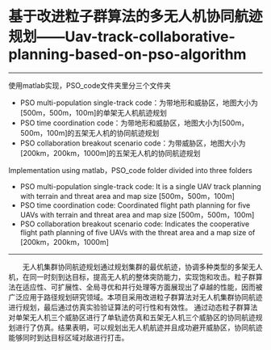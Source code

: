# 基于改进粒子群算法的多无人机协同航迹规划——Uav-track-collaborative-planning-based-on-pso-algorithm

---
使用matlab实现，PSO_code文件夹里分三个文件夹<br/>
- PSO multi-population single-track code：为带地形和威胁区，地图大小为[500m，500m，100m]的单架无人机航迹规划
- PSO time coordination code：为带地形和威胁区，地图大小为[500m，500m，100m]的五架无人机的协同航迹规划
- PSO collaboration breakout scenario code：为带威胁区，地图大小为[200km，200km，1000m]的五架无人机的协同航迹规划

Implementation using matlab，PSO_code folder divided into three folders <br/>
- PSO multi-population single-track code: It is a single UAV track planning with terrain and threat area and map size [500m，500m，100m]
- PSO time coordination code: Coordinated flight path planning for five UAVs with terrain and threat area and map size [500m，500m，100m]
- PSO collaboration breakout scenario code: Indicates the cooperative flight path planning of five UAVs with the threat area and a map size of [200km，200km，1000m]
---


&emsp;&emsp;无人机集群协同航迹规划通过规划集群的最优航迹，协调多种类型的多架无人机，在同一时刻到达目标，提高无人机的整体突防能力，实现饱和攻击。粒子群算法在适应性、可扩展性、全局寻优和并行处理等方面展现出了卓越的性能，因而被广泛应用于路径规划研究领域。本项目采用改进粒子群算法对无人机集群协同航迹进行规划，最后通过仿真实验验证算法的可行性和有效性。 通过动态粒子群算法对单架无人机三个威胁区进行了单轨迹仿真和五架无人机三个威胁区的协同航迹规划进行了仿真。结果表明，可以规划出无人机航迹并且成功避开威胁区，协同航迹能够同时到达目标区域对敌进行打击。<br/>
